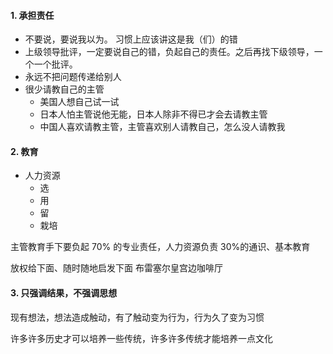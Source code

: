 #### 1. 承担责任
- 不要说，要说我以为。 习惯上应该讲这是我（们）的错
- 上级领导批评，一定要说自己的错，负起自己的责任。之后再找下级领导，一个一个批评。
- 永远不把问题传递给别人
- 很少请教自己的主管
  - 美国人想自己试一试
  - 日本人怕主管说他无能，日本人除非不得已才会去请教主管
  - 中国人喜欢请教主管，主管喜欢别人请教自己，怎么没人请教我

#### 2. 教育
- 人力资源
  - 选
  - 用
  - 留
  - 栽培

主管教育手下要负起 70% 的专业责任，人力资源负责 30%的通识、基本教育

放权给下面、随时随地启发下面
布雷塞尔皇宫边咖啡厅

#### 3. 只强调结果，不强调思想
现有想法，想法造成触动，有了触动变为行为，行为久了变为习惯

许多许多历史才可以培养一些传统，许多许多传统才能培养一点文化